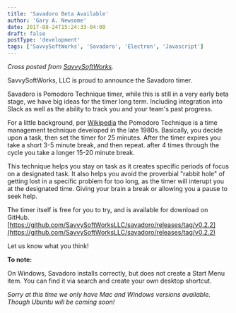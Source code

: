 ```yaml
---
title: 'Savadoro Beta Available'
author: 'Gary A. Newsome'
date: 2017-08-24T15:24:33-04:00
draft: false
postType: 'development'
tags: ['SavvySoftWorks', 'Savadoro', 'Electron', 'Javascript']
---
```


_Cross posted from [SavvySoftWorks](http://savvysoftworks.com)._

SavvySoftWorks, LLC is proud to announce the Savadoro timer.

Savadoro is Pomodoro Technique timer, while this is still in a very early beta stage, we have big ideas for the timer long term. Including integration into Slack as well as the ability to track you and your team's past progress.

For a little background, per [Wikipedia](https://en.wikipedia.org/wiki/Pomodoro_Technique) the Pomodoro Technique is a time management technique developed in the late 1980s. Basically, you decide upon a task, then set the timer for 25 minutes. After the timer expires you take a short 3-5 minute break, and then repeat. after 4 times through the cycle you take a longer 15-20 minute break.

This technique helps you stay on task as it creates specific periods of focus on a designated task. It also helps you avoid the proverbial "rabbit hole" of getting lost in a specific problem for too long, as the timer will interupt you at the designated time. Giving your brain a break or allowing you a pause to seek help.

The timer itself is free for you to try, and is available for download on GitHub. [https://github.com/SavvySoftWorksLLC/savadoro/releases/tag/v0.2.2](https://github.com/SavvySoftWorksLLC/savadoro/releases/tag/v0.2.2)

Let us know what you think!

**To note:**

On Windows, Savadoro installs correctly, but does not create a Start Menu item. You can find it via search and create your own desktop shortcut.

_Sorry at this time we only have Mac and Windows versions available. Though Ubuntu will be coming soon!_
